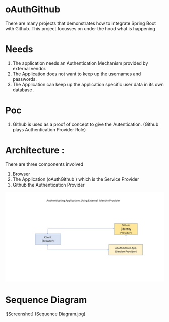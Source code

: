 

# oAuthGithub

There are many projects that demonstrates  how to integrate Spring Boot with Github. This project focusses on under the hood what is happening

# Needs

1. The application needs an Authentication Mechanism provided by external vendor.
2. The Application does not want to keep up the usernames and passwords.
3. The Application can keep up the application specific user data in its own database .

# Poc

1. Github is used as a proof of concept to give the Autentication. (Github plays Authentication Provider Role)


# Architecture :

There are three components involved

1. Browser
2. The Application (oAuthGithub ) which is the Service Provider
3. Github the Authentication Provider


![Screenshot](GitHubOAuth.jpg)

# Sequence Diagram
![Screenshot] (Sequence Diagram.jpg)

